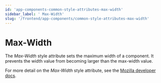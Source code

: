 ```yaml
---
id: 'app-components-common-style-attributes-max-width'
sidebar_label: ' Max-Width'
slug: '/frontend/app-components/common-style-attributes-max-width'
---
```

# Max-Width
The *Max-Width* style attribute sets the maximum width of a component. It prevents the width value from becoming larger than the max-width value.

For more detail on the *Max-Width* style attribute, see the [Mozilla developer docs](https://developer.mozilla.org/en-US/docs/Web/CSS/max-width).